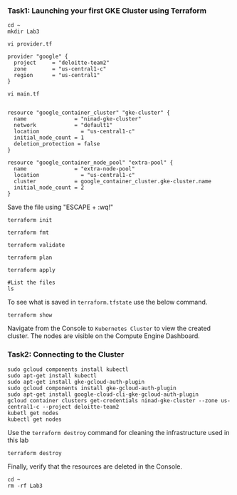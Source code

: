 ### Task1: Launching your first GKE Cluster using Terraform
```
cd ~
mkdir Lab3
```
```
vi provider.tf
```
```hcl
provider "google" {
  project     = "deloitte-team2"
  zone        = "us-central1-c"
  region      = "us-central1"
}
```
```
vi main.tf
```
```hcl

resource "google_container_cluster" "gke-cluster" {
  name               = "ninad-gke-cluster"
  network            = "default1"
  location             = "us-central1-c"
  initial_node_count = 1
  deletion_protection = false
}

resource "google_container_node_pool" "extra-pool" {
  name               = "extra-node-pool"
  location             = "us-central1-c"
  cluster            = google_container_cluster.gke-cluster.name
  initial_node_count = 2
}

```
Save the file using "ESCAPE + :wq!"
```
terraform init
```
```
terraform fmt
```
```
terraform validate
```
```
terraform plan
```
```
terraform apply
```
```
#List the files
ls 
```
To see what is saved in `terraform.tfstate` use the below command.

```
terraform show
```
Navigate from the Console to `Kubernetes Cluster` to view the created cluster.
The nodes are visible on the Compute Engine Dashboard.

### Task2: Connecting to the Cluster
```
sudo gcloud components install kubectl
sudo apt-get install kubectl
sudo apt-get install gke-gcloud-auth-plugin
sudo gcloud components install gke-gcloud-auth-plugin
sudo apt-get install google-cloud-cli-gke-gcloud-auth-plugin
gcloud container clusters get-credentials ninad-gke-cluster --zone us-central1-c --project deloitte-team2
kubetl get nodes
kubectl get nodes

```
Use the `terraform destroy` command for cleaning the infrastructure used in this lab
```
terraform destroy
```
Finally, verify that the resources are deleted in the Console.
```
cd ~
rm -rf Lab3
```
